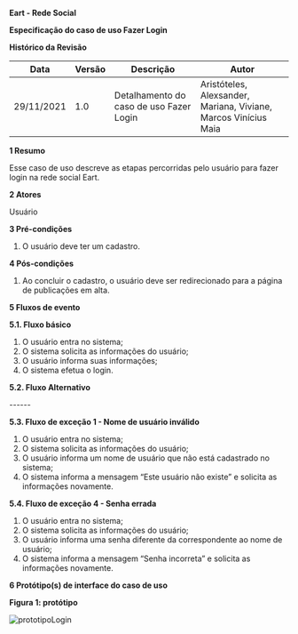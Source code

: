 **Eart - Rede Social**

**Especificação do caso de uso
Fazer Login**

**Histórico da Revisão**



| **Data**   | **Versão** | **Descrição**                              | **Autor**                                                    |
| ---------- | ---------- | ------------------------------------------ | ------------------------------------------------------------ |
| 29/11/2021 | 1.0        | Detalhamento do caso de uso Fazer Login | Aristóteles, Alexsander, Mariana, Viviane, Marcos Vinícius Maia |

**1 Resumo**

Esse caso de uso descreve as etapas percorridas pelo usuário para fazer login na rede social Eart.

**2 Atores**

Usuário

**3 Pré-condições**

1. O usuário deve ter um cadastro.

**4 Pós-condições**

1. Ao concluir o cadastro, o usuário deve ser redirecionado para a página de publicações em alta.

**5 Fluxos de evento**

**5.1. Fluxo básico**
1. O usuário entra no sistema;
2. O sistema solicita as informações do usuário;
3. O usuário informa suas informações;
4. O sistema efetua o login.

**5.2. Fluxo Alternativo**

\------

**5.3. Fluxo de exceção 1 - Nome de usuário inválido**
1. O usuário entra no sistema;
1. O sistema solicita as informações do usuário;
3. O usuário informa um nome de usuário que não está cadastrado no sistema;
4. O sistema informa a mensagem “Este usuário não existe” e solicita as informações novamente.

**5.4. Fluxo de exceção 4 - Senha errada**
1. O usuário entra no sistema;
2. O sistema solicita as informações do usuário;
3. O usuário informa uma senha diferente da correspondente ao nome de usuário;
4. O sistema informa a mensagem “Senha incorreta” e solicita as informações novamente.

**6 Protótipo(s) de interface do caso de uso**

**Figura 1: protótipo**

![prototipoLogin](https://user-images.githubusercontent.com/82484797/143934328-9537a88e-2f84-4724-8202-dd2ff3dc0557.PNG)
